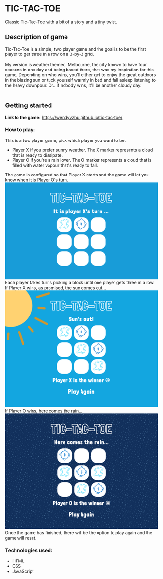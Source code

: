 # TIC-TAC-TOE
Classic Tic-Tac-Toe with a bit of a story and a tiny twist. 

## Description of game 
Tic-Tac-Toe is a simple, two player game and the goal is to be the first player to get three in a row on a 3-by-3 grid. 
<br>
<br>
My version is weather themed. Melbourne, the city known to have four seasons in one day and being based there, that was my inspiration for this game. Depending on who wins, you'll either get to enjoy the great outdoors in the blazing sun or tuck yourself warmly in bed and fall asleep listening to the heavy downpour. Or...if nobody wins, it'll be another cloudy day. 
<br>
<br>

## Getting started 
**Link to the game:** https://wendyyzhu.github.io/tic-tac-toe/

### How to play: 
This is a two player game, pick which player you want to be: 
- Player X if you prefer sunny weather. The X marker represents a cloud that is ready to dissipate.  
- Player O if you're a rain lover. The O marker represents a cloud that is filled with water vapour that's ready to fall. 

The game is configured so that Player X starts and the game will let you know when it is Player O's turn. 
![Screenshot of the nought and cross](images/Start.png)
Each player takes turns picking a block until one player gets three in a row. If Player X wins, as promised, the sun comes out... 
![Screenshot of what happens when Player X wins](images/Sun.png)
If Player O wins, here comes the rain...
![Screenshot of what happens when Player O wins](images/Rain.png)
Once the game has finished, there will be the option to play again and the game will reset. 

### Technologies used: 
- HTML 
- CSS
- JavaScript 
